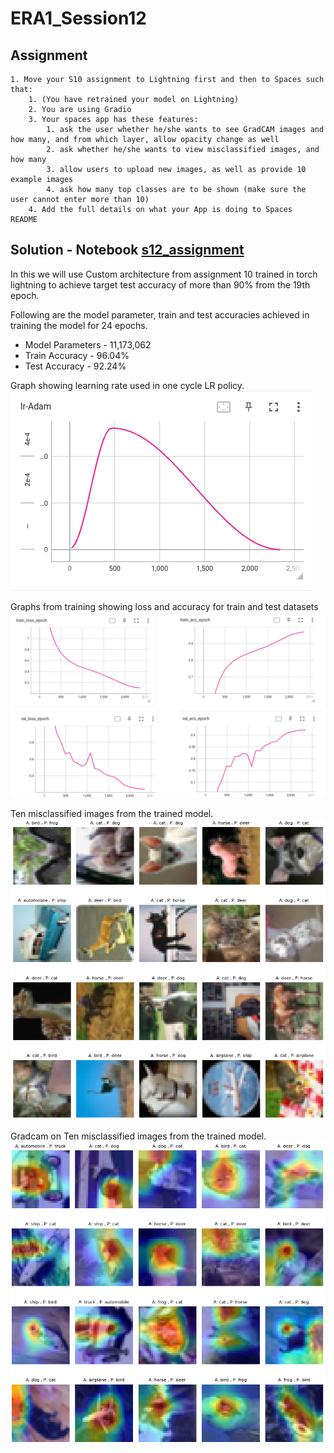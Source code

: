 # ERA1_Session12
## Assignment
    1. Move your S10 assignment to Lightning first and then to Spaces such that: 
        1. (You have retrained your model on Lightning) 
        2. You are using Gradio 
        3. Your spaces app has these features: 
            1. ask the user whether he/she wants to see GradCAM images and how many, and from which layer, allow opacity change as well 
            2. ask whether he/she wants to view misclassified images, and how many 
            3. allow users to upload new images, as well as provide 10 example images 
            4. ask how many top classes are to be shown (make sure the user cannot enter more than 10) 
        4. Add the full details on what your App is doing to Spaces README  

## Solution - Notebook [s12_assignment](https://github.com/sdev2030/ERA1_Session12/blob/main/s12_assignment.ipynb)
In this we will use Custom architecture from assignment 10 trained in torch lightning to achieve target test accuracy of more than 90% from the 19th epoch.

Following are the model parameter, train and test accuracies achieved in training the model for 24 epochs.
- Model Parameters - 11,173,062
- Train Accuracy - 96.04%
- Test Accuracy - 92.24%

Graph showing learning rate used in one cycle LR policy.
![LR finder Graph](https://github.com/sdev2030/ERA1_Session12/blob/main/images/onecycle_lr.png)

Graphs from training showing loss and accuracy for train and test datasets
![Training Graphs](https://github.com/sdev2030/ERA1_Session12/blob/main/images/training_graphs.png)

Ten misclassified images from the trained model.
![Misclassied images](https://github.com/sdev2030/ERA1_Session12/blob/main/images/wrong_classified.png)

Gradcam on Ten misclassified images from the trained model.
![Misclassied images](https://github.com/sdev2030/ERA1_Session12/blob/main/images/gradcam_wrong_classified.png)
